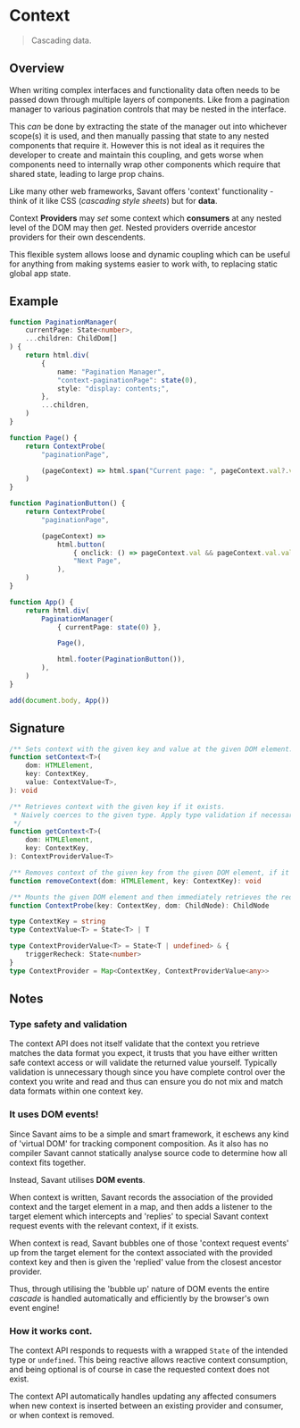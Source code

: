 # Context

> Cascading data.

## Overview

When writing complex interfaces and functionality data often needs to be passed down through multiple layers of components. Like from a pagination manager to various pagination controls that may be nested in the interface.

This _can_ be done by extracting the state of the manager out into whichever scope(s) it is used, and then manually passing that state to any nested components that require it. However this is not ideal as it requires the developer to create and maintain this coupling, and gets worse when components need to internally wrap other components which require that shared state, leading to large prop chains.

Like many other web frameworks, Savant offers 'context' functionality - think of it like CSS (_cascading style sheets_) but for **data**.

Context **Providers** may _set_ some context which **consumers** at any nested level of the DOM may then _get_. Nested providers override ancestor providers for their own descendents.

This flexible system allows loose and dynamic coupling which can be useful for anything from making systems easier to work with, to replacing static global app state.

## Example

```typescript
function PaginationManager(
    currentPage: State<number>,
    ...children: ChildDom[]
) {
    return html.div(
        {
            name: "Pagination Manager",
            "context-paginationPage": state(0),
            style: "display: contents;",
        },
        ...children,
    )
}

function Page() {
    return ContextProbe(
        "paginationPage",

        (pageContext) => html.span("Current page: ", pageContext.val?.val),
    )
}

function PaginationButton() {
    return ContextProbe(
        "paginationPage",

        (pageContext) =>
            html.button(
                { onclick: () => pageContext.val && pageContext.val.val++ },
                "Next Page",
            ),
    )
}

function App() {
    return html.div(
        PaginationManager(
            { currentPage: state(0) },

            Page(),

            html.footer(PaginationButton()),
        ),
    )
}

add(document.body, App())
```

## Signature

```typescript
/** Sets context with the given key and value at the given DOM element. */
function setContext<T>(
    dom: HTMLElement,
    key: ContextKey,
    value: ContextValue<T>,
): void

/** Retrieves context with the given key if it exists.
 * Naively coerces to the given type. Apply type validation if necessary.
 */
function getContext<T>(
    dom: HTMLElement,
    key: ContextKey,
): ContextProviderValue<T>

/** Removes context of the given key from the given DOM element, if it exists. */
function removeContext(dom: HTMLElement, key: ContextKey): void

/** Mounts the given DOM element and then immediately retrieves the requested contexts. */
function ContextProbe(key: ContextKey, dom: ChildNode): ChildNode
```

```typescript
type ContextKey = string
type ContextValue<T> = State<T> | T

type ContextProviderValue<T> = State<T | undefined> & {
    triggerRecheck: State<number>
}
type ContextProvider = Map<ContextKey, ContextProviderValue<any>>
```

## Notes

### Type safety and validation

The context API does not itself validate that the context you retrieve matches the data format you expect, it trusts that you have either written safe context access or will validate the returned value yourself. Typically validation is unnecessary though since you have complete control over the context you write and read and thus can ensure you do not mix and match data formats within one context key.

### It uses DOM events!

Since Savant aims to be a simple and smart framework, it eschews any kind of 'virtual DOM' for tracking component composition. As it also has no compiler Savant cannot statically analyse source code to determine how all context fits together.

Instead, Savant utilises **DOM events**.

When context is written, Savant records the association of the provided context and the target element in a map, and then adds a listener to the target element which intercepts and 'replies' to special Savant context request events with the relevant context, if it exists.

When context is read, Savant bubbles one of those 'context request events' up from the target element for the context associated with the provided context key and then is given the 'replied' value from the closest ancestor provider.

Thus, through utilising the 'bubble up' nature of DOM events the entire _cascade_ is handled automatically and efficiently by the browser's own event engine!

### How it works cont.

The context API responds to requests with a wrapped `State` of the intended type or `undefined`. This being reactive allows reactive context consumption, and being optional is of course in case the requested context does not exist.

The context API automatically handles updating any affected consumers when new context is inserted between an existing provider and consumer, or when context is removed.
